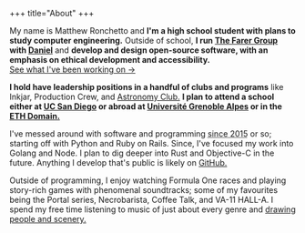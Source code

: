 +++
title="About"
+++

<!-- Don't have a picture.. yet. <img src="/img/profile_wide.jpg" alt="Photo of Matt Ronchetto" loading="lazy" />-->

My name is Matthew Ronchetto and **I'm a high school student with plans to study computer engineering.** Outside of school, **I run [The Farer Group](https://farer.group) with [Daniel](https://daniel.cafe)** and **develop and design open-source software, with an emphasis on ethical development and accessibility.**<br/>
[See what I've been working on &rarr;](/work/)

**I hold have leadership positions in a handful of clubs and programs** like Inkjar, Production Crew, and [Astronomy Club.](https://srhsastro.maatt.fr) **I plan to attend a school either at [UC San Diego](https://ece.ucsd.edu) or abroad at [Université Grenoble Alpes](https://www.univ-grenoble-alpes.fr) or in the [ETH Domain.](https://ethz.ch/en/the-eth-zurich/organisation/eth-domain.html)**

<!--**I'm a community college student with plans to transfer and study computer engineering.** Outside of school, **I run [The Farer Group](https://farer.group)** with [Daniel](https://daniel.cafe) and **develop open-source software, with an emphasis on accessibility and ethics.**<br/>
[See what I've been working on &rarr;](/work/)

I currently study at [San Diego Miramar](https://sdmiramar.edu) College, working on my associate for transfer. **I plan to transfer to [UC San Diego](https://ece.ucsd.edu) or a university in the [ETH Domain](https://ethz.ch/en/the-eth-zurich/organisation/eth-domain.html) and graduate with a M.S. in Computer Engineering with a minor in Signal & Image Processing.** I'm a part of [the Phi Theta Kappa chapter](https://sites.google.com/view/miramarptk) and [Club Spectrum club](https://sites.google.com/view/club-spectrum/) at San Diego Miramar.<br/>
[See my CV &rarr;](/cv/)-->

I've messed around with software and programming <abbr title="about 8 years">since 2015</abbr> or so; starting off with Python and Ruby on Rails. Since, I've focused my work into Golang and Node. I plan to dig deeper into Rust and Objective-C in the future. Anything I develop that's public is likely on [GitHub.](https://github.com/doamatto)

Outside of programming, I enjoy watching Formula One races and playing story-rich games with phenomenal soundtracks; some of my favourites being the Portal series, Necrobarista, Coffee Talk, and VA-11 HALL-A. I spend my free time listening to music of just about every genre and [drawing people and scenery.](/art/)<br/>
